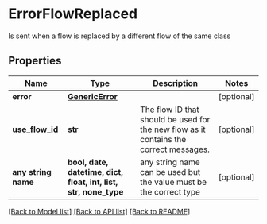 # ErrorFlowReplaced

Is sent when a flow is replaced by a different flow of the same class

## Properties
Name | Type | Description | Notes
------------ | ------------- | ------------- | -------------
**error** | [**GenericError**](GenericError.md) |  | [optional] 
**use_flow_id** | **str** | The flow ID that should be used for the new flow as it contains the correct messages. | [optional] 
**any string name** | **bool, date, datetime, dict, float, int, list, str, none_type** | any string name can be used but the value must be the correct type | [optional]

[[Back to Model list]](../README.md#documentation-for-models) [[Back to API list]](../README.md#documentation-for-api-endpoints) [[Back to README]](../README.md)


